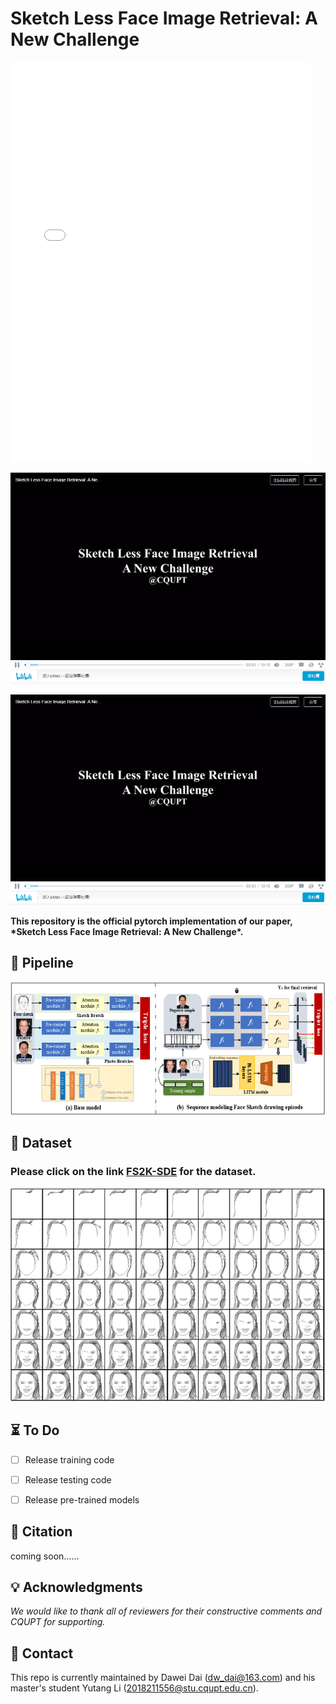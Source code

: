 # Sketch Less Face Image Retrieval: A New Challenge

<iframe height=640 width=480 src="//player.bilibili.com/player.html?aid=561883674&bvid=BV1be4y1e7WA&cid=871667072&page=1" scrolling="no" border="0" frameborder="no" framespacing="0" allowfullscreen="true"> </iframe>

![image-20221025210019621](README.assets/image-20221025210019621.png)

[![IMAGE ALT TEXT HERE](README.assets/image-20221025210019621.png)](https://www.bilibili.com/video/BV1be4y1e7WA/?share_source=copy_web&vd_source=45be87c575f6ea0ba79c79a1f35cb47e)

**This repository is the official pytorch implementation of our paper, \*Sketch Less Face Image Retrieval: A New Challenge\*.**

## 🌟 Pipeline

![img](README.assets/wps1.png)

## :floppy_disk: Dataset

### Please click on the link [FS2K-SDE](https://github.com/ddw2AIGROUP2CQUPT/FS2K-SDE) for the dataset.

![image-20221025194710409](README.assets/image-20221025194710409.png)

## ⏳ To Do

- [ ] Release training code

- [ ] Release testing code
- [ ] Release pre-trained models

## 📔 Citation

coming soon......

## 💡 Acknowledgments

*We would like to thank all of reviewers for their constructive comments and CQUPT for supporting.*

## 📨 Contact

This repo is currently maintained by Dawei Dai (dw_dai@163.com) and his master's student Yutang Li (2018211556@stu.cqupt.edu.cn).
